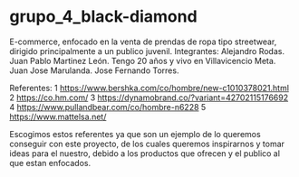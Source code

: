# grupo_4_black-diamond
E-commerce, enfocado en la venta de prendas de ropa tipo streetwear, dirigido principalmente a un publico juvenil.
Integrantes:
Alejandro Rodas.
Juan Pablo Martinez León. Tengo 20 años y vivo en Villavicencio Meta.
Juan Jose Marulanda.
Jose Fernando Torres.

Referentes:
1 https://www.bershka.com/co/hombre/new-c1010378021.html
2 https://co.hm.com/
3 https://dynamobrand.co/?variant=42702115176692
4 https://www.pullandbear.com/co/hombre-n6228
5 https://www.mattelsa.net/

Escogimos estos referentes ya que son un ejemplo de lo queremos conseguir con este proyecto, de los cuales queremos inspirarnos y tomar ideas para el nuestro, debido a los productos que ofrecen y el publico al que estan enfocados.
